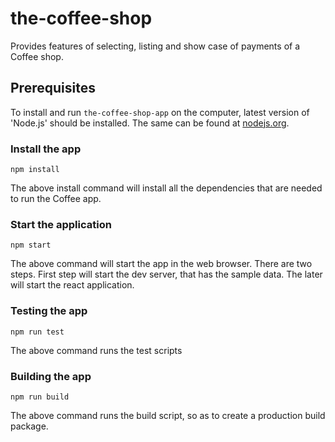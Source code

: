 # the-coffee-shop

Provides features of selecting, listing and show case of payments of a Coffee shop.

## Prerequisites

To install and run `the-coffee-shop-app` on the computer, latest version of 'Node.js' should be installed.
The same can be found at [nodejs.org](https://nodejs.org/en/).

### Install the app

```
npm install
```

The above install command will install all the dependencies that are needed to run the Coffee app.

### Start the application

```
npm start
```

The above command will start the app in the web browser. There are two steps. First step will start the dev server, that has the sample data. The later will start the react application.

### Testing the app

```
npm run test
```

The above command runs the test scripts

### Building the app

```
npm run build
```

The above command runs the build script, so as to create a production build package.
